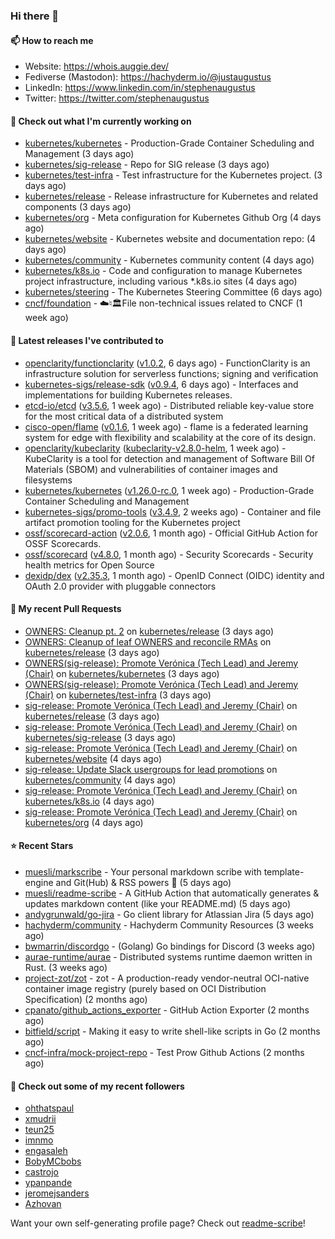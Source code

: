 ### Hi there 👋

#### 📫 How to reach me

- Website: https://whois.auggie.dev/
- Fediverse (Mastodon): https://hachyderm.io/@justaugustus
- LinkedIn: https://www.linkedin.com/in/stephenaugustus
- Twitter: https://twitter.com/stephenaugustus

#### 👷 Check out what I'm currently working on

- [kubernetes/kubernetes](https://github.com/kubernetes/kubernetes) - Production-Grade Container Scheduling and Management (3 days ago)
- [kubernetes/sig-release](https://github.com/kubernetes/sig-release) - Repo for SIG release (3 days ago)
- [kubernetes/test-infra](https://github.com/kubernetes/test-infra) - Test infrastructure for the Kubernetes project. (3 days ago)
- [kubernetes/release](https://github.com/kubernetes/release) - Release infrastructure for Kubernetes and related components (3 days ago)
- [kubernetes/org](https://github.com/kubernetes/org) - Meta configuration for Kubernetes Github Org (4 days ago)
- [kubernetes/website](https://github.com/kubernetes/website) - Kubernetes website and documentation repo:  (4 days ago)
- [kubernetes/community](https://github.com/kubernetes/community) - Kubernetes community content (4 days ago)
- [kubernetes/k8s.io](https://github.com/kubernetes/k8s.io) - Code and configuration to manage Kubernetes project infrastructure, including various *.k8s.io sites (4 days ago)
- [kubernetes/steering](https://github.com/kubernetes/steering) - The Kubernetes Steering Committee (6 days ago)
- [cncf/foundation](https://github.com/cncf/foundation) - ☁️♮🏛File non-technical issues related to CNCF (1 week ago)

#### 🔭 Latest releases I've contributed to

- [openclarity/functionclarity](https://github.com/openclarity/functionclarity) ([v1.0.2](https://github.com/openclarity/functionclarity/releases/tag/v1.0.2), 6 days ago) - FunctionClarity is an infrastructure solution for serverless functions; signing and verification
- [kubernetes-sigs/release-sdk](https://github.com/kubernetes-sigs/release-sdk) ([v0.9.4](https://github.com/kubernetes-sigs/release-sdk/releases/tag/v0.9.4), 6 days ago) - Interfaces and implementations for building Kubernetes releases.
- [etcd-io/etcd](https://github.com/etcd-io/etcd) ([v3.5.6](https://github.com/etcd-io/etcd/releases/tag/v3.5.6), 1 week ago) - Distributed reliable key-value store for the most critical data of a distributed system
- [cisco-open/flame](https://github.com/cisco-open/flame) ([v0.1.6](https://github.com/cisco-open/flame/releases/tag/v0.1.6), 1 week ago) - flame is a federated learning system for edge with flexibility and scalability at the core of its design.
- [openclarity/kubeclarity](https://github.com/openclarity/kubeclarity) ([kubeclarity-v2.8.0-helm](https://github.com/openclarity/kubeclarity/releases/tag/kubeclarity-v2.8.0-helm), 1 week ago) - KubeClarity is a tool for detection and management of Software Bill Of Materials (SBOM) and vulnerabilities of container images and filesystems
- [kubernetes/kubernetes](https://github.com/kubernetes/kubernetes) ([v1.26.0-rc.0](https://github.com/kubernetes/kubernetes/releases/tag/v1.26.0-rc.0), 1 week ago) - Production-Grade Container Scheduling and Management
- [kubernetes-sigs/promo-tools](https://github.com/kubernetes-sigs/promo-tools) ([v3.4.9](https://github.com/kubernetes-sigs/promo-tools/releases/tag/v3.4.9), 2 weeks ago) - Container and file artifact promotion tooling for the Kubernetes project
- [ossf/scorecard-action](https://github.com/ossf/scorecard-action) ([v2.0.6](https://github.com/ossf/scorecard-action/releases/tag/v2.0.6), 1 month ago) - Official GitHub Action for OSSF Scorecards.
- [ossf/scorecard](https://github.com/ossf/scorecard) ([v4.8.0](https://github.com/ossf/scorecard/releases/tag/v4.8.0), 1 month ago) - Security Scorecards - Security health metrics for Open Source
- [dexidp/dex](https://github.com/dexidp/dex) ([v2.35.3](https://github.com/dexidp/dex/releases/tag/v2.35.3), 1 month ago) - OpenID Connect (OIDC) identity and OAuth 2.0 provider with pluggable connectors

#### 🔨 My recent Pull Requests

- [OWNERS: Cleanup pt. 2](https://github.com/kubernetes/release/pull/2773) on [kubernetes/release](https://github.com/kubernetes/release) (3 days ago)
- [OWNERS: Cleanup of leaf OWNERS and reconcile RMAs](https://github.com/kubernetes/release/pull/2772) on [kubernetes/release](https://github.com/kubernetes/release) (3 days ago)
- [OWNERS(sig-release): Promote Verónica (Tech Lead) and Jeremy (Chair)](https://github.com/kubernetes/kubernetes/pull/114146) on [kubernetes/kubernetes](https://github.com/kubernetes/kubernetes) (3 days ago)
- [OWNERS(sig-release): Promote Verónica (Tech Lead) and Jeremy (Chair)](https://github.com/kubernetes/test-infra/pull/28118) on [kubernetes/test-infra](https://github.com/kubernetes/test-infra) (3 days ago)
- [sig-release: Promote Verónica (Tech Lead) and Jeremy (Chair)](https://github.com/kubernetes/release/pull/2771) on [kubernetes/release](https://github.com/kubernetes/release) (3 days ago)
- [sig-release: Promote Verónica (Tech Lead) and Jeremy (Chair)](https://github.com/kubernetes/sig-release/pull/2101) on [kubernetes/sig-release](https://github.com/kubernetes/sig-release) (3 days ago)
- [sig-release: Promote Verónica (Tech Lead) and Jeremy (Chair)](https://github.com/kubernetes/website/pull/38058) on [kubernetes/website](https://github.com/kubernetes/website) (4 days ago)
- [sig-release: Update Slack usergroups for lead promotions](https://github.com/kubernetes/community/pull/6988) on [kubernetes/community](https://github.com/kubernetes/community) (4 days ago)
- [sig-release: Promote Verónica (Tech Lead) and Jeremy (Chair)](https://github.com/kubernetes/k8s.io/pull/4492) on [kubernetes/k8s.io](https://github.com/kubernetes/k8s.io) (4 days ago)
- [sig-release: Promote Verónica (Tech Lead) and Jeremy (Chair)](https://github.com/kubernetes/org/pull/3857) on [kubernetes/org](https://github.com/kubernetes/org) (4 days ago)

#### ⭐ Recent Stars

- [muesli/markscribe](https://github.com/muesli/markscribe) - Your personal markdown scribe with template-engine and Git(Hub) &amp; RSS powers 📜 (5 days ago)
- [muesli/readme-scribe](https://github.com/muesli/readme-scribe) - A GitHub Action that automatically generates &amp; updates markdown content (like your README.md) (5 days ago)
- [andygrunwald/go-jira](https://github.com/andygrunwald/go-jira) - Go client library for Atlassian Jira (5 days ago)
- [hachyderm/community](https://github.com/hachyderm/community) - Hachyderm Community Resources (3 weeks ago)
- [bwmarrin/discordgo](https://github.com/bwmarrin/discordgo) -  (Golang) Go bindings for Discord (3 weeks ago)
- [aurae-runtime/aurae](https://github.com/aurae-runtime/aurae) - Distributed systems runtime daemon written in Rust. (3 weeks ago)
- [project-zot/zot](https://github.com/project-zot/zot) - zot - A production-ready vendor-neutral OCI-native container image registry (purely based on OCI Distribution Specification) (2 months ago)
- [cpanato/github_actions_exporter](https://github.com/cpanato/github_actions_exporter) - GitHub Action Exporter (2 months ago)
- [bitfield/script](https://github.com/bitfield/script) - Making it easy to write shell-like scripts in Go (2 months ago)
- [cncf-infra/mock-project-repo](https://github.com/cncf-infra/mock-project-repo) - Test Prow Github Actions   (2 months ago)

#### 👯 Check out some of my recent followers

- [ohthatspaul](https://github.com/ohthatspaul)
- [xmudrii](https://github.com/xmudrii)
- [teun25](https://github.com/teun25)
- [imnmo](https://github.com/imnmo)
- [engasaleh](https://github.com/engasaleh)
- [BobyMCbobs](https://github.com/BobyMCbobs)
- [castrojo](https://github.com/castrojo)
- [ypanpande](https://github.com/ypanpande)
- [jeromejsanders](https://github.com/jeromejsanders)
- [Azhovan](https://github.com/Azhovan)

Want your own self-generating profile page? Check out [readme-scribe](https://github.com/muesli/readme-scribe)!
